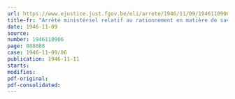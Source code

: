 ```yaml
---
url: https://www.ejustice.just.fgov.be/eli/arrete/1946/11/09/1946110906/justel
title-fr: "Arrêté ministériel relatif au rationnement en matière de savon importé"
date: 1946-11-09
source:
number: 1946110906
page: 888888
case: 1946-11-09/06
publication: 1946-11-11
starts:
modifies:
pdf-original:
pdf-consolidated:
---
```


